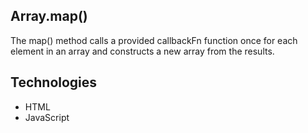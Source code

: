## Array.map()

The map() method calls a provided callbackFn function once for each element in an array and constructs a new array from the results.

## Technologies

- HTML
- JavaScript

